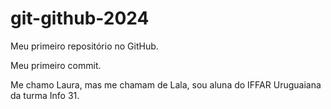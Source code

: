 # git-github-2024
Meu primeiro repositório no GitHub.

Meu primeiro commit.

Me chamo Laura, mas me chamam de Lala, sou aluna do IFFAR Uruguaiana da turma Info 31.